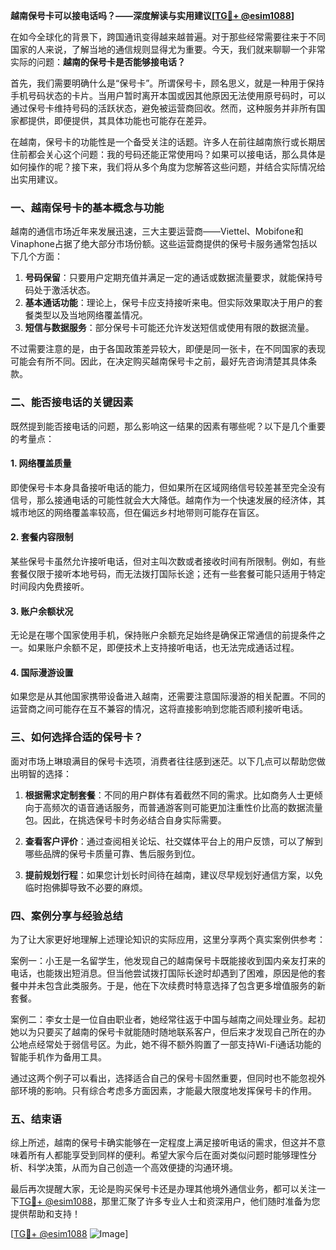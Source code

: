 **越南保号卡可以接电话吗？——深度解读与实用建议[[TG💪+ @esim1088](https://t.me/s/esim1088)]**

在如今全球化的背景下，跨国通讯变得越来越普遍。对于那些经常需要往来于不同国家的人来说，了解当地的通信规则显得尤为重要。今天，我们就来聊聊一个非常实际的问题：**越南的保号卡是否能够接电话？**

首先，我们需要明确什么是“保号卡”。所谓保号卡，顾名思义，就是一种用于保持手机号码状态的卡片。当用户暂时离开本国或因其他原因无法使用原号码时，可以通过保号卡维持号码的活跃状态，避免被运营商回收。然而，这种服务并非所有国家都提供，即便提供，其具体功能也可能存在差异。

在越南，保号卡的功能性是一个备受关注的话题。许多人在前往越南旅行或长期居住前都会关心这个问题：我的号码还能正常使用吗？如果可以接电话，那么具体是如何操作的呢？接下来，我们将从多个角度为您解答这些问题，并结合实际情况给出实用建议。

### 一、越南保号卡的基本概念与功能

越南的通信市场近年来发展迅速，三大主要运营商——Viettel、Mobifone和Vinaphone占据了绝大部分市场份额。这些运营商提供的保号卡服务通常包括以下几个方面：

1. **号码保留**：只要用户定期充值并满足一定的通话或数据流量要求，就能保持号码处于激活状态。
2. **基本通话功能**：理论上，保号卡应支持接听来电。但实际效果取决于用户的套餐类型以及当地网络覆盖情况。
3. **短信与数据服务**：部分保号卡可能还允许发送短信或使用有限的数据流量。

不过需要注意的是，由于各国政策差异较大，即便是同一张卡，在不同国家的表现可能会有所不同。因此，在决定购买越南保号卡之前，最好先咨询清楚其具体条款。

### 二、能否接电话的关键因素

既然提到能否接电话的问题，那么影响这一结果的因素有哪些呢？以下是几个重要的考量点：

#### 1. 网络覆盖质量
即使保号卡本身具备接听电话的能力，但如果所在区域网络信号较差甚至完全没有信号，那么接通电话的可能性就会大大降低。越南作为一个快速发展的经济体，其城市地区的网络覆盖率较高，但在偏远乡村地带则可能存在盲区。

#### 2. 套餐内容限制
某些保号卡虽然允许接听电话，但对主叫次数或者接收时间有所限制。例如，有些套餐仅限于接听本地号码，而无法拨打国际长途；还有一些套餐可能只适用于特定时间段内免费接听。

#### 3. 账户余额状况
无论是在哪个国家使用手机，保持账户余额充足始终是确保正常通信的前提条件之一。如果账户余额不足，即便技术上支持接听电话，也无法完成通话过程。

#### 4. 国际漫游设置
如果您是从其他国家携带设备进入越南，还需要注意国际漫游的相关配置。不同的运营商之间可能存在互不兼容的情况，这将直接影响到您能否顺利接听电话。

### 三、如何选择合适的保号卡？

面对市场上琳琅满目的保号卡选项，消费者往往感到迷茫。以下几点可以帮助您做出明智的选择：

1. **根据需求定制套餐**：不同的用户群体有着截然不同的需求。比如商务人士更倾向于高频次的语音通话服务，而普通游客则可能更加注重性价比高的数据流量包。因此，在挑选保号卡时务必结合自身实际需要。

2. **查看客户评价**：通过查阅相关论坛、社交媒体平台上的用户反馈，可以了解到哪些品牌的保号卡质量可靠、售后服务到位。

3. **提前规划行程**：如果您计划长时间待在越南，建议尽早规划好通信方案，以免临时抱佛脚导致不必要的麻烦。

### 四、案例分享与经验总结

为了让大家更好地理解上述理论知识的实际应用，这里分享两个真实案例供参考：

案例一：小王是一名留学生，他发现自己的越南保号卡既能接收到国内亲友打来的电话，也能拨出短消息。但当他尝试拨打国际长途时却遇到了困难，原因是他的套餐中并未包含此类服务。于是，他在下次续费时特意选择了包含更多增值服务的新套餐。

案例二：李女士是一位自由职业者，她经常往返于中国与越南之间处理业务。起初她以为只要买了越南的保号卡就能随时随地联系客户，但后来才发现自己所在的办公地点经常处于弱信号区。为此，她不得不额外购置了一部支持Wi-Fi通话功能的智能手机作为备用工具。

通过这两个例子可以看出，选择适合自己的保号卡固然重要，但同时也不能忽视外部环境的影响。只有综合考虑多方面因素，才能最大限度地发挥保号卡的作用。

### 五、结束语

综上所述，越南的保号卡确实能够在一定程度上满足接听电话的需求，但这并不意味着所有人都能享受到同样的便利。希望大家今后在面对类似问题时能够理性分析、科学决策，从而为自己创造一个高效便捷的沟通环境。

最后再次提醒大家，无论是购买保号卡还是办理其他境外通信业务，都可以关注一下[TG💪+ @esim1088](https://t.me/s/esim1088)，那里汇聚了许多专业人士和资深用户，他们随时准备为您提供帮助和支持！

[[TG💪+ @esim1088](https://t.me/s/esim1088) ![Image](https://i.postimg.cc/4NQfJmqS/Snipaste-2025-05-13-00-14-12.png)]
